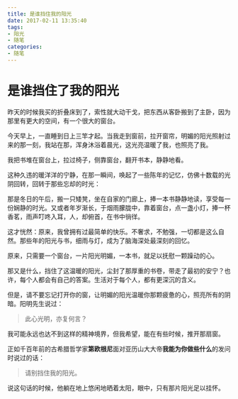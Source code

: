 ```yaml
---
title: 是谁挡住我的阳光
date: 2017-02-11 13:35:40
tags:
- 阳光
- 随笔
categories: 
- 随笔
---
```


是谁挡住了我的阳光
====

昨天的时候我买的折叠床到了，索性就大动干戈，把东西从客卧搬到了主卧，因为那里有更大的空间，有一个很大的窗台。

今天早上，一直睡到日上三竿才起。当我走到窗前，拉开窗帘，明媚的阳光照射过来的那一刻，我站在那，浑身沐浴着晨光，这光亮温暖了我，也照亮了我。

我把书堆在窗台上，拉过椅子，侧靠窗台，翻开书本，静静地看。

这种久违的暖洋洋的宁静，在那一瞬间，唤起了一些陈年的记忆，仿佛十数载的光阴回转，回转于那些忘却的时光：

那是冬日的午后，搬一只矮凳，坐在自家的门廊上，捧一本书静静地读，享受每一份娴静的时光。又或者年岁渐长，于烟雨朦胧中，靠着窗台，点一盏小灯，捧一杯香茗，雨声叮咚入耳，人，却俯首，在书中徜徉。

这才恍然：原来，我曾拥有过最简单的快乐。不奢求，不勉强，一切都是这么自然。那些年的阳光与书，细雨与灯，成为了脑海深处最深刻的回忆。

原来，只需要一个窗台，一片阳光明媚，一本书，就足以抚慰一颗躁动的心。

那又是什么，挡住了这温暖的阳光，尘封了那厚重的书卷，带走了最初的安宁？也许，每个人都会有自己的答案。生活对于每个人，都有更深沉的含义。

但是，请不要忘记打开你的窗，让明媚的阳光温暖你那颗疲惫的心，照亮所有的阴暗。阳明先生说过：
>此心光明，亦复何言？

我可能永远也达不到这样的精神境界，但我希望，能在有些时候，推开那扇窗。

正如千百年前的古希腊哲学家**第欧根尼**面对亚历山大大帝**我能为你做些什么**的发问时说过的话：
> 请别挡住我的阳光。

说这句话的时候，他躺在地上悠闲地晒着太阳，眼中，只有那片阳光足以挂怀。

